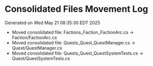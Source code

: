 # Consolidated Files Movement Log
Generated on Wed May 21 08:35:30 EDT 2025

- Moved consolidated file: Factions_Faction_FactionArc.cs → Faction/FactionArc.cs
- Moved consolidated file: Quests_Quest_QuestManager.cs → Quest/QuestManager.cs
- Moved consolidated file: Quests_Quest_QuestSystemTests.cs → Quest/QuestSystemTests.cs
